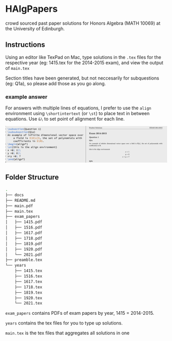 # HAlgPapers
crowd sourced past paper solutions for Honors Algebra (MATH 10069) at the University of Edinburgh.

## Instructions
Using an editor like TexPad on Mac, type solutions in the `.tex` files for the respective year (eg: 1415.tex for the 2014-2015 exam), and view the output of `main.tex`

Section titles have been generated, but not neccesarily for subquestions (eg: Q1a), so please add those as you go along.

### example answer
For answers with multiple lines of equations, I prefer to use the `align` environment using `\shortintertext` (or `\st`) to place text in between equations. Use `&\` to set point of alignment for each line.

![alt text](/docs/example.png)




## Folder Structure

```bash
.
├── docs 
├── README.md
├── main.pdf
├── main.tex  
├── exam_papers 
│   ├── 1415.pdf
│   ├── 1516.pdf
│   ├── 1617.pdf
│   ├── 1718.pdf
│   ├── 1819.pdf
│   ├── 1920.pdf
│   └── 2021.pdf
├── preamble.tex
└── years
    ├── 1415.tex
    ├── 1516.tex
    ├── 1617.tex
    ├── 1718.tex
    ├── 1819.tex
    ├── 1920.tex
    └── 2021.tex
```

`exam_papers` contains PDFs of exam papers by year, 1415 = 2014-2015.

`years`  contains the tex files for you to type up solutions. 

`main.tex` is the tex files that aggregates all solutions in one 


